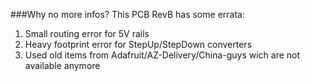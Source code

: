 ###Why no more infos?
This PCB RevB has some errata:
1) Small routing error for 5V rails
2) Heavy footprint error for StepUp/StepDown converters
3) Used old items from Adafruit/AZ-Delivery/China-guys wich are not available anymore

